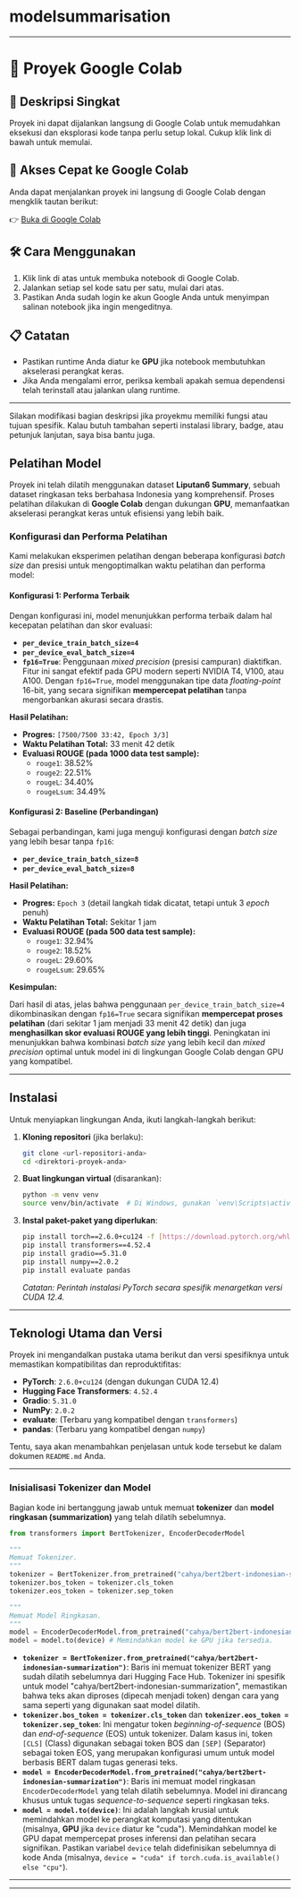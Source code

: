 # modelsummarisation
---

# 🚀 Proyek Google Colab

## 📌 Deskripsi Singkat

Proyek ini dapat dijalankan langsung di Google Colab untuk memudahkan eksekusi dan eksplorasi kode tanpa perlu setup lokal. Cukup klik link di bawah untuk memulai.

## 🔗 Akses Cepat ke Google Colab

Anda dapat menjalankan proyek ini langsung di Google Colab dengan mengklik tautan berikut:

👉 [Buka di Google Colab](https://colab.research.google.com/drive/160Y8aw3kF8jqRyhLB_5BhGaPWc1KkDPS?usp=sharing)

## 🛠️ Cara Menggunakan

1. Klik link di atas untuk membuka notebook di Google Colab.
2. Jalankan setiap sel kode satu per satu, mulai dari atas.
3. Pastikan Anda sudah login ke akun Google Anda untuk menyimpan salinan notebook jika ingin mengeditnya.

## 📋 Catatan

* Pastikan runtime Anda diatur ke **GPU** jika notebook membutuhkan akselerasi perangkat keras.
* Jika Anda mengalami error, periksa kembali apakah semua dependensi telah terinstall atau jalankan ulang runtime.

---

Silakan modifikasi bagian deskripsi jika proyekmu memiliki fungsi atau tujuan spesifik. Kalau butuh tambahan seperti instalasi library, badge, atau petunjuk lanjutan, saya bisa bantu juga.

## Pelatihan Model

Proyek ini telah dilatih menggunakan dataset **Liputan6 Summary**, sebuah dataset ringkasan teks berbahasa Indonesia yang komprehensif. Proses pelatihan dilakukan di **Google Colab** dengan dukungan **GPU**, memanfaatkan akselerasi perangkat keras untuk efisiensi yang lebih baik.

### Konfigurasi dan Performa Pelatihan

Kami melakukan eksperimen pelatihan dengan beberapa konfigurasi *batch size* dan presisi untuk mengoptimalkan waktu pelatihan dan performa model:

#### Konfigurasi 1: Performa Terbaik

Dengan konfigurasi ini, model menunjukkan performa terbaik dalam hal kecepatan pelatihan dan skor evaluasi:

* **`per_device_train_batch_size=4`**
* **`per_device_eval_batch_size=4`**
* **`fp16=True`**: Penggunaan *mixed precision* (presisi campuran) diaktifkan. Fitur ini sangat efektif pada GPU modern seperti NVIDIA T4, V100, atau A100. Dengan `fp16=True`, model menggunakan tipe data *floating-point* 16-bit, yang secara signifikan **mempercepat pelatihan** tanpa mengorbankan akurasi secara drastis.

**Hasil Pelatihan:**

* **Progres:** `[7500/7500 33:42, Epoch 3/3]`
* **Waktu Pelatihan Total:** 33 menit 42 detik
* **Evaluasi ROUGE (pada 1000 data test sample):**
    * `rouge1`: 38.52%
    * `rouge2`: 22.51%
    * `rougeL`: 34.40%
    * `rougeLsum`: 34.49%

#### Konfigurasi 2: Baseline (Perbandingan)

Sebagai perbandingan, kami juga menguji konfigurasi dengan *batch size* yang lebih besar tanpa `fp16`:

* **`per_device_train_batch_size=8`**
* **`per_device_eval_batch_size=8`**

**Hasil Pelatihan:**

* **Progres:** `Epoch 3` (detail langkah tidak dicatat, tetapi untuk 3 *epoch* penuh)
* **Waktu Pelatihan Total:** Sekitar 1 jam
* **Evaluasi ROUGE (pada 500 data test sample):**
    * `rouge1`: 32.94%
    * `rouge2`: 18.52%
    * `rougeL`: 29.60%
    * `rougeLsum`: 29.65%

**Kesimpulan:**

Dari hasil di atas, jelas bahwa penggunaan `per_device_train_batch_size=4` dikombinasikan dengan `fp16=True` secara signifikan **mempercepat proses pelatihan** (dari sekitar 1 jam menjadi 33 menit 42 detik) dan juga **menghasilkan skor evaluasi ROUGE yang lebih tinggi**. Peningkatan ini menunjukkan bahwa kombinasi *batch size* yang lebih kecil dan *mixed precision* optimal untuk model ini di lingkungan Google Colab dengan GPU yang kompatibel.

---
## Instalasi

Untuk menyiapkan lingkungan Anda, ikuti langkah-langkah berikut:

1.  **Kloning repositori** (jika berlaku):
    ```bash
    git clone <url-repositori-anda>
    cd <direktori-proyek-anda>
    ```

2.  **Buat lingkungan virtual** (disarankan):
    ```bash
    python -m venv venv
    source venv/bin/activate  # Di Windows, gunakan `venv\Scripts\activate`
    ```

3.  **Instal paket-paket yang diperlukan**:
    ```bash
    pip install torch==2.6.0+cu124 -f [https://download.pytorch.org/whl/cu124](https://download.pytorch.org/whl/cu124)
    pip install transformers==4.52.4
    pip install gradio==5.31.0
    pip install numpy==2.0.2
    pip install evaluate pandas
    ```
    *Catatan: Perintah instalasi PyTorch secara spesifik menargetkan versi CUDA 12.4.*

---

## Teknologi Utama dan Versi

Proyek ini mengandalkan pustaka utama berikut dan versi spesifiknya untuk memastikan kompatibilitas dan reproduktifitas:

* **PyTorch**: `2.6.0+cu124` (dengan dukungan CUDA 12.4)
* **Hugging Face Transformers**: `4.52.4`
* **Gradio**: `5.31.0`
* **NumPy**: `2.0.2`
* **evaluate**: (Terbaru yang kompatibel dengan `transformers`)
* **pandas**: (Terbaru yang kompatibel dengan `numpy`)

Tentu, saya akan menambahkan penjelasan untuk kode tersebut ke dalam dokumen `README.md` Anda.

-----

### Inisialisasi Tokenizer dan Model

Bagian kode ini bertanggung jawab untuk memuat **tokenizer** dan **model ringkasan (summarization)** yang telah dilatih sebelumnya.

```python
from transformers import BertTokenizer, EncoderDecoderModel

"""
Memuat Tokenizer.
"""
tokenizer = BertTokenizer.from_pretrained("cahya/bert2bert-indonesian-summarization")
tokenizer.bos_token = tokenizer.cls_token
tokenizer.eos_token = tokenizer.sep_token

"""
Memuat Model Ringkasan.
"""
model = EncoderDecoderModel.from_pretrained("cahya/bert2bert-indonesian-summarization")
model = model.to(device) # Memindahkan model ke GPU jika tersedia.
```

  * **`tokenizer = BertTokenizer.from_pretrained("cahya/bert2bert-indonesian-summarization")`**: Baris ini memuat tokenizer BERT yang sudah dilatih sebelumnya dari Hugging Face Hub. Tokenizer ini spesifik untuk model "cahya/bert2bert-indonesian-summarization", memastikan bahwa teks akan diproses (dipecah menjadi token) dengan cara yang sama seperti yang digunakan saat model dilatih.
  * **`tokenizer.bos_token = tokenizer.cls_token`** dan **`tokenizer.eos_token = tokenizer.sep_token`**: Ini mengatur token *beginning-of-sequence* (BOS) dan *end-of-sequence* (EOS) untuk tokenizer. Dalam kasus ini, token `[CLS]` (Class) digunakan sebagai token BOS dan `[SEP]` (Separator) sebagai token EOS, yang merupakan konfigurasi umum untuk model berbasis BERT dalam tugas generasi teks.
  * **`model = EncoderDecoderModel.from_pretrained("cahya/bert2bert-indonesian-summarization")`**: Baris ini memuat model ringkasan `EncoderDecoderModel` yang telah dilatih sebelumnya. Model ini dirancang khusus untuk tugas *sequence-to-sequence* seperti ringkasan teks.
  * **`model = model.to(device)`**: Ini adalah langkah krusial untuk memindahkan model ke perangkat komputasi yang ditentukan (misalnya, **GPU** jika `device` diatur ke "cuda"). Memindahkan model ke GPU dapat mempercepat proses inferensi dan pelatihan secara signifikan. Pastikan variabel `device` telah didefinisikan sebelumnya di kode Anda (misalnya, `device = "cuda" if torch.cuda.is_available() else "cpu"`).

-----

---
